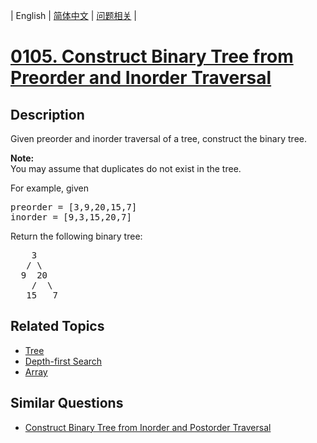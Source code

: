 
| English | [简体中文](README.md) | [问题相关](QUESTION.md) |
# [0105. Construct Binary Tree from Preorder and Inorder Traversal](https://leetcode-cn.com/problems/construct-binary-tree-from-preorder-and-inorder-traversal/)
## Description
<p>Given preorder and inorder traversal of a tree, construct the binary tree.</p>

<p><strong>Note:</strong><br />
You may assume that duplicates do not exist in the tree.</p>

<p>For example, given</p>

<pre>
preorder =&nbsp;[3,9,20,15,7]
inorder = [9,3,15,20,7]</pre>

<p>Return the following binary tree:</p>

<pre>
    3
   / \
  9  20
    /  \
   15   7</pre>

## Related Topics
- [Tree](https://leetcode-cn.com/tag/tree)
- [Depth-first Search](https://leetcode-cn.com/tag/depth-first-search)
- [Array](https://leetcode-cn.com/tag/array)
## Similar Questions
- [Construct Binary Tree from Inorder and Postorder Traversal](../0106/README_EN.md)
